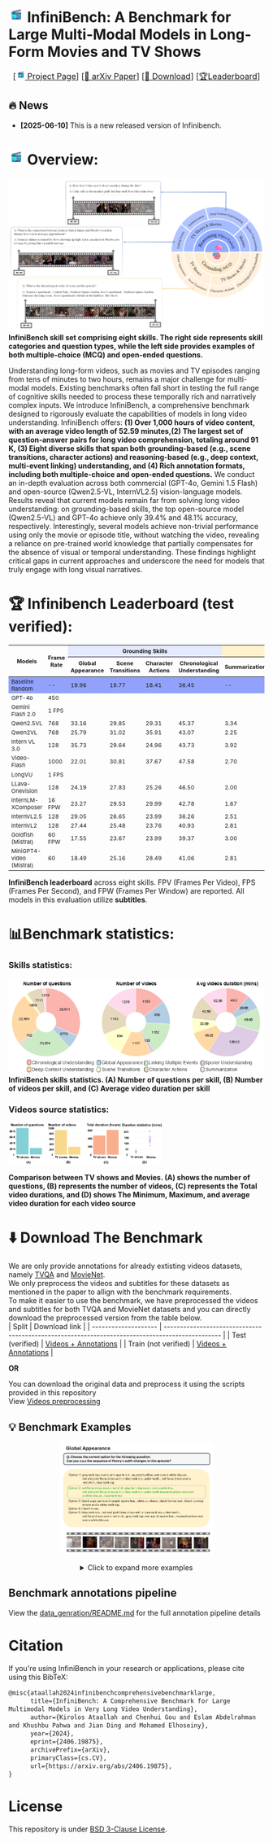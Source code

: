 # <img src="figs/icon_png.png" width=30> InfiniBench: A Benchmark for Large Multi-Modal Models in Long-Form Movies and TV Shows

<font size=3><div align='center' > [[<img src="figs/icon_png.png" width=18> Project Page](https://vision-cair.github.io/InfiniBench/)] [[📝 arXiv Paper](https://arxiv.org/abs/2406.19875)] [[🤗 Download](https://huggingface.co/datasets/Vision-CAIR/InfiniBench/tree/main)] [[🏆Leaderboard](https://huggingface.co/datasets/Vision-CAIR/InfiniBench/tree/main)]</div></font>
## 🔥 News
- **[2025-06-10]** This is a new released version of Infinibench.
# <img src="figs/icon_png.png" width=30>  Overview:
![InfiniBench teaser figure](figs/teaser_fig.png)
<strong>InfiniBench skill set comprising eight skills. The right side represents skill categories and question types, while the left side provides examples of both multiple-choice (MCQ) and open-ended questions.</strong>

Understanding long-form videos, such as movies and TV episodes ranging from tens of minutes to two hours, remains a major challenge for multi-modal models. Existing benchmarks often fall short in testing the full range of cognitive skills needed to process these temporally rich and narratively complex inputs. We introduce InfiniBench, a comprehensive benchmark designed to rigorously evaluate the capabilities of models in long video understanding.
InfiniBench offers:
**(1) Over 1,000 hours of video content, with an average video length of 52.59 minutes,(2) The largest set of question-answer pairs for long video comprehension, totaling around 91 K, (3) Eight diverse skills that span both grounding-based (e.g., scene transitions, character actions) and reasoning-based (e.g., deep context, multi-event linking) understanding, and (4) Rich annotation formats, including both multiple-choice and open-ended questions.**
We conduct an in-depth evaluation across both commercial (GPT-4o, Gemini 1.5 Flash) and open-source (Qwen2.5-VL, InternVL2.5) vision-language models. 
Results reveal that current models remain far from solving long video understanding: on grounding-based skills, the top open-source model (Qwen2.5-VL) and GPT-4o achieve only 39.4\% and 48.1\% accuracy, respectively. 
Interestingly, several models achieve non-trivial performance using only the movie or episode title, without watching the video, revealing a reliance on pre-trained world knowledge that partially compensates for the absence of visual or temporal understanding.
These findings highlight critical gaps in current approaches and underscore the need for models that truly engage with long visual narratives.

# 🏆 Infinibench Leaderboard (test verified):
<table style="font-size: 11px;">
  <thead>
    <tr>
      <th rowspan="2">Models</th>
      <th rowspan="2">Frame Rate</th>
      <th colspan="4" style="text-align:center; background-color:#E4EAFF">Grounding Skills</th>
      <th colspan="4" style="text-align:center; background-color:#FFF2CC;">Reasoning Skills</th>
      <th rowspan="2" style="background-color:#E4EAFF;">Avg. Acc (0-100)</th>
      <th rowspan="2" style="background-color:#FFF2CC;">Avg. Score (0-10)</th>
    </tr>
    <tr>
      <th>Global Appearance</th>
      <th>Scene Transitions</th>
      <th>Character Actions</th>
      <th>Chronological Understanding</th>
      <th>Summarization</th>
      <th>Deep Context Understanding</th>
      <th>Spoiler Understanding</th>
      <th>Linking Events</th>
    </tr>
  </thead>
  <tbody>
    <tr style="background-color:#92a2fc;"><td>Baseline Random</td><td>--</td><td>19.96</td><td>19.77</td><td>18.41</td><td>36.45</td><td>--</td><td>--</td><td>--</td><td>--</td><td>23.65</td><td>--</td></tr>
    <tr><td>GPT-4o</td><td>450</td><td></td><td></td><td></td><td></td><td></td><td></td><td></td><td></td><td></td><td></td></tr>
    <tr><td>Gemini Flash 2.0</td><td>1 FPS</td><td></td><td></td><td></td><td></td><td></td><td></td><td></td><td></td><td></td><td></td></tr>
    <tr><td>Qwen2.5VL</td><td>768</td><td>33.16</td><td>29.85</td><td>29.31</td><td>45.37</td><td>3.34</td><td>4.82</td><td>3.67</td><td>6.39</td><td>34.42</td><td>4.56</td></tr>
    <tr><td>Qwen2VL</td><td>768</td><td>25.79</td><td>31.02</td><td>35.91</td><td>43.07</td><td>2.25</td><td>4.90</td><td>3.29</td><td>6.01</td><td>33.95</td><td>4.11</td></tr>
    <tr><td>Intern VL 3.0</td><td>128</td><td>35.73</td><td>29.64</td><td>24.96</td><td>43.73</td><td>3.92</td><td>4.13</td><td>3.63</td><td>6.17</td><td>33.52</td><td>4.46</td></tr>
    <tr><td>Video-Flash</td><td>1000</td><td>22.01</td><td>30.81</td><td>37.67</td><td>47.58</td><td>2.70</td><td>3.87</td><td>2.95</td><td>5.02</td><td>34.52</td><td>3.64</td></tr>
    <tr><td>LongVU</td><td>1 FPS</td><td></td><td></td><td></td><td></td><td></td><td></td><td></td><td></td><td></td><td></td></tr>
    <tr><td>LLava-Onevision</td><td>128</td><td>24.19</td><td>27.83</td><td>25.26</td><td>46.50</td><td>2.00</td><td>4.09</td><td>3.31</td><td>6.14</td><td>30.95</td><td>3.89</td></tr>
    <tr><td>InternLM-XComposer</td><td>16 FPW</td><td>23.27</td><td>29.53</td><td>29.99</td><td>42.78</td><td>1.67</td><td>2.84</td><td>2.46</td><td>5.00</td><td>31.39</td><td>2.99</td></tr>
    <tr><td>InternVL2.5</td><td>128</td><td>29.05</td><td>26.65</td><td>23.99</td><td>36.26</td><td>2.51</td><td>3.14</td><td>2.32</td><td>5.06</td><td>28.99</td><td>3.26</td></tr>
    <tr><td>InternVL2</td><td>128</td><td>27.44</td><td>25.48</td><td>23.76</td><td>40.93</td><td>2.81</td><td>3.77</td><td>3.08</td><td>5.93</td><td>29.40</td><td>3.90</td></tr>
    <tr><td>Goldfish (Mistral)</td><td>60 FPW</td><td>17.55</td><td>23.67</td><td>23.99</td><td>39.37</td><td>3.00</td><td>5.42</td><td>3.69</td><td>6.45</td><td>26.15</td><td>4.64</td></tr>
    <tr><td>MiniGPT4-video (Mistral)</td><td>60</td><td>18.49</td><td>25.16</td><td>28.49</td><td>41.06</td><td>2.81</td><td>3.11</td><td>3.08</td><td>3.87</td><td>28.30</td><td>3.22</td></tr>
    
  </tbody>
</table>
<p><strong>InfiniBench leaderboard</strong> across eight skills. FPV (Frames Per Video), FPS (Frames Per Second), and FPW (Frames Per Window) are reported. All models in this evaluation utilize <strong>subtitles</strong>.</p>

# 📊Benchmark statistics:
### Skills statistics:
![benchmark_statistics_1](figs/full_data_statistics.png)<br>
<strong>InfiniBench skills statistics. (A) Number of questions per skill, (B) Number of videos per skill, and (C) Average video duration per skill</strong>

### Videos source statistics:
<!-- make the image 80 % -->
<img src="figs/shows_vs_movies_statistics.png" width="60%" height="60%"><br> 
<!-- ![benchmark_statistics_2](figs/shows_vs_movies_statistics.png) <br> -->
<strong>Comparison between TV shows and Movies. (A) shows the number of questions, (B) represents the number of videos, (C) represents the Total video durations, and (D) shows The Minimum, Maximum, and average video duration for each video source</strong>


# ⬇️ Download The Benchmark
We are only provide annotations for already extisting videos datasets, namely [TVQA](https://nlp.cs.unc.edu/data/jielei/tvqa/tvqa_public_html/download_tvqa.html) and [MovieNet](https://movienet.github.io/).<br>
We only preprocess the videos and subtitles for these datasets as mentioned in the paper to allign with the benchmark requirements. <br>
To make it easier to use the benchmark, we have preprocessed the videos and subtitles for both TVQA and MovieNet datasets and you can directly download the preprocessed version from the table below. <br>
| Split                | Download link                                                                                   |
| -------------------- | ----------------------------------------------------------------------------------------------- |
| Test (verified)      | [Videos + Annotations](https://huggingface.co/datasets/Vision-CAIR/InfiniBench/tree/main/test)  |
| Train (not verified) | [Videos + Annotations](https://huggingface.co/datasets/Vision-CAIR/InfiniBench/tree/main/train) |

**OR** <br>

You can download the original data and preprocess it using the scripts provided in this repository<br>
View [Videos preprocessing](data_genration/README.md)
## 💡 Benchmark Examples

<p align="center">
    <img src="figs/skills_examples/global_appearance_example.png" width="60%" height="60%">
</p>

<div align='center' >
<details>
<summary> Click to expand more examples</summary>
<p align="center">
    <img src="figs/skills_examples/scene_transition.png" width="60%" height="60%">
    <img src="figs/skills_examples/character_actions_example.png" width="60%" height="60%">
    <img src="figs/skills_examples/choronoligical_understanding.png" width="60%" height="60%">
    <img src="figs/skills_examples/deep_context_understanding.png" width="60%" height="60%">
    <img src="figs/skills_examples/linking_multiple_events.png" width="60%" height="60%">
    <img src="figs/skills_examples/spoiler_questions.png" width="60%" height="60%">
    <img src="figs/skills_examples/summarization.png" width="60%" height="60%">
</details>
</div>

## Benchmark annotations pipeline
View the [data_genration/README.md](data_genration/README.md) for the full annotation pipeline details <br>

# Citation
If you're using InfiniBench in your research or applications, please cite using this BibTeX:
```
@misc{ataallah2024infinibenchcomprehensivebenchmarklarge,
      title={InfiniBench: A Comprehensive Benchmark for Large Multimodal Models in Very Long Video Understanding}, 
      author={Kirolos Ataallah and Chenhui Gou and Eslam Abdelrahman and Khushbu Pahwa and Jian Ding and Mohamed Elhoseiny},
      year={2024},
      eprint={2406.19875},
      archivePrefix={arXiv},
      primaryClass={cs.CV},
      url={https://arxiv.org/abs/2406.19875}, 
}
```

# License
This repository is under [BSD 3-Clause License](LICENSE.md).